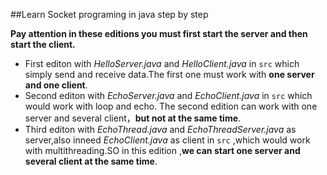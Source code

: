 ##Learn Socket programing in java step by step

**Pay attention in these editions you must first start the server and then start the client.**

* First editon with *HelloServer.java* and *HelloClient.java* in `src` which simply send and receive data.The first one must work with **one server and one client**.
* Second editon with *EchoServer.java* and *EchoClient.java* in `src` which would work with loop and echo. The second edition can work with one server and several client，**but not at the same time**.
* Third editon with *EchoThread.java* and *EchoThreadServer.java* as server,also inneed *EchoClient.java*  as client in `src` ,which would work with multithreading.SO in this edition ,**we can start one server and several client at the same time**.

